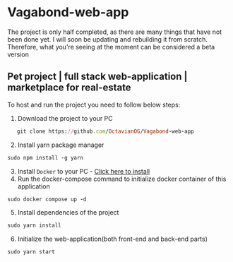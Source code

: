 # Vagabond-web-app
The project is only half completed, as there are many things that have not been done yet. I will soon be updating and rebuilding it from scratch. Therefore, what you're seeing at the moment can be considered a beta version
## Pet project | full stack web-application | marketplace for real-estate
To host and run the project you need to follow below steps:
1. Download the project to your PC
```ruby
   git clone https://github.com/OctavianOG/Vagabond-web-app
   ```
2. Install yarn package manager
```ruby
sudo npm install -g yarn
```
3. Install `Docker` to your PC - [Click here to install](https://docs.docker.com/engine/install/)
4. Run the docker-compose command to initialize docker container of this application
```ruby
sudo docker compose up -d
   ```
5. Install dependencies of the project
```ruby
sudo yarn install
```
6. Initialize the web-application(both front-end and back-end parts)
```ruby
sudo yarn start
```
